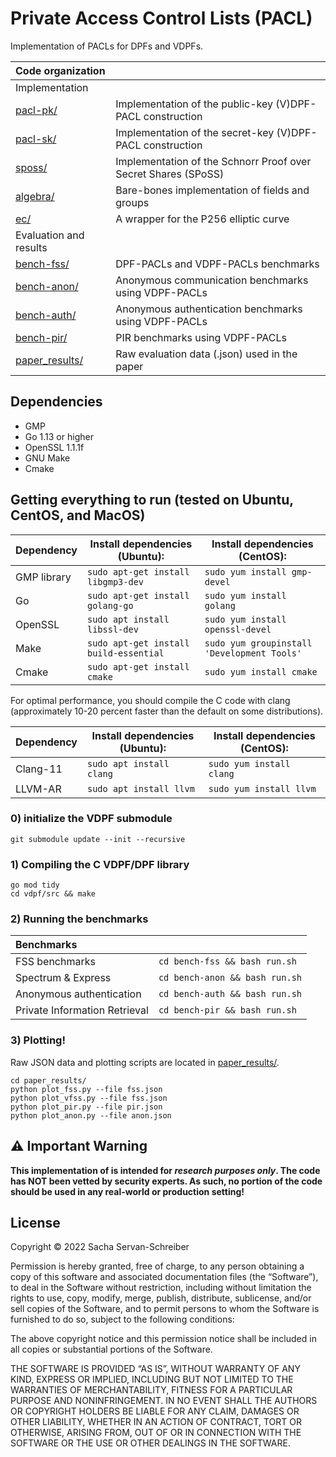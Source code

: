 # Private Access Control Lists (PACL)

Implementation of PACLs for DPFs and VDPFs.

| **Code organization** ||
| :--- | :---|
| Implementation||
| [pacl-pk/](pacl-pk/) | Implementation of the public-key (V)DPF-PACL construction|
| [pacl-sk/](pacl-sk/) | Implementation of the secret-key (V)DPF-PACL construction|
| [sposs/](sposs/) | Implementation of the Schnorr Proof over Secret Shares (SPoSS)|
| [algebra/](algebra/) | Bare-bones implementation of fields and groups|
| [ec/](ec/) | A wrapper for the P256 elliptic curve|
| Evaluation and results||
| [bench-fss/](bench-fss/) | DPF-PACLs and VDPF-PACLs benchmarks|
| [bench-anon/](bench-anon/) | Anonymous communication benchmarks using VDPF-PACLs|
| [bench-auth/](bench-auth/) | Anonymous authentication benchmarks using VDPF-PACLs|
| [bench-pir/](bench-pir/) | PIR benchmarks using VDPF-PACLs|
| [paper_results/](paper_results/) | Raw evaluation data (.json) used in the paper |



## Dependencies 
* GMP 
* Go 1.13 or higher 
* OpenSSL 1.1.1f
* GNU Make
* Cmake

## Getting everything to run (tested on Ubuntu, CentOS, and MacOS)

|Dependency |Install dependencies (Ubuntu): | Install dependencies (CentOS):|
|--------------|--------------|-----------|
|GMP library |```sudo apt-get install libgmp3-dev```| ```sudo yum install gmp-devel```|
|Go |```sudo apt-get install golang-go```| ```sudo yum install golang```|
|OpenSSL |```sudo apt install libssl-dev```|```sudo yum install openssl-devel```|
|Make |```sudo apt-get install build-essential``` |  ```sudo yum groupinstall 'Development Tools'```|
|Cmake |```sudo apt-get install cmake```| ```sudo yum install cmake```|

For optimal performance, you should compile the C code with clang (approximately 10-20 percent faster than the default on some distributions).

|Dependency |Install dependencies (Ubuntu): | Install dependencies (CentOS):|
|--------------|--------------|-----------|
|Clang-11 |```sudo apt install clang```| ```sudo yum install clang```|
|LLVM-AR |```sudo apt install llvm```| ```sudo yum install llvm```|


### 0) initialize the VDPF submodule 
```
git submodule update --init --recursive
``` 

### 1) Compiling the C VDPF/DPF library
```
go mod tidy
cd vdpf/src && make
```

### 2) Running the benchmarks

| **Benchmarks** ||
| :--- | :---|
| FSS benchmarks | ```cd bench-fss && bash run.sh```|
| Spectrum & Express | ```cd bench-anon && bash run.sh```|
| Anonymous authentication | ```cd bench-auth && bash run.sh```|
| Private Information Retrieval | ```cd bench-pir && bash run.sh```|

### 3) Plotting! 

Raw JSON data and plotting scripts are located in [paper_results/](paper_results/).
```
cd paper_results/
python plot_fss.py --file fss.json
python plot_vfss.py --file fss.json
python plot_pir.py --file pir.json
python plot_anon.py --file anon.json
```


## ⚠️ Important Warning
<b>This implementation of is intended for *research purposes only*. The code has NOT been vetted by security experts. 
As such, no portion of the code should be used in any real-world or production setting!</b>

## License
Copyright © 2022 Sacha Servan-Schreiber

Permission is hereby granted, free of charge, to any person obtaining a copy of this software and associated documentation files (the “Software”), to deal in the Software without restriction, including without limitation the rights to use, copy, modify, merge, publish, distribute, sublicense, and/or sell copies of the Software, and to permit persons to whom the Software is furnished to do so, subject to the following conditions:

The above copyright notice and this permission notice shall be included in all copies or substantial portions of the Software.

THE SOFTWARE IS PROVIDED “AS IS”, WITHOUT WARRANTY OF ANY KIND, EXPRESS OR IMPLIED, INCLUDING BUT NOT LIMITED TO THE WARRANTIES OF MERCHANTABILITY, FITNESS FOR A PARTICULAR PURPOSE AND NONINFRINGEMENT. IN NO EVENT SHALL THE AUTHORS OR COPYRIGHT HOLDERS BE LIABLE FOR ANY CLAIM, DAMAGES OR OTHER LIABILITY, WHETHER IN AN ACTION OF CONTRACT, TORT OR OTHERWISE, ARISING FROM, OUT OF OR IN CONNECTION WITH THE SOFTWARE OR THE USE OR OTHER DEALINGS IN THE SOFTWARE.
